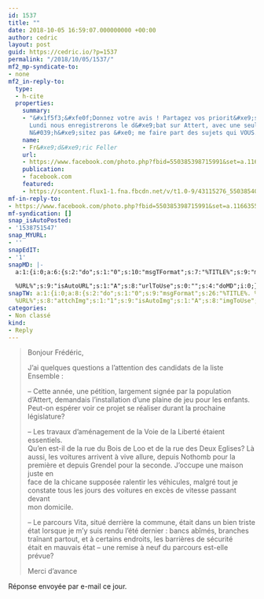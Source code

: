 ```yaml
---
id: 1537
title: ""
date: 2018-10-05 16:59:07.000000000 +00:00
author: cedric
layout: post
guid: https://cedric.io/?p=1537
permalink: "/2018/10/05/1537/"
mf2_mp-syndicate-to:
- none
mf2_in-reply-to:
  type:
  - h-cite
  properties:
    summary:
    - "&#x1f5f3;&#xfe0f;Donnez votre avis ! Partagez vos priorit&#xe9;s ou interrogations
      Lundi nous enregistrerons le d&#xe9;bat sur Attert, avec une seule liste : Ensemble.
      N&#039;h&#xe9;sitez pas &#xe0; me faire part des sujets qui VOUS..."
    name:
    - Fr&#xe9;d&#xe9;ric Feller
    url:
    - https://www.facebook.com/photo.php?fbid=550385398715991&set=a.116635585424310&type=3&theater
    publication:
    - facebook.com
    featured:
    - https://scontent.flux1-1.fna.fbcdn.net/v/t1.0-9/43115276_550385402049324_4929961748103954432_o.jpg?_nc_cat=106&amp;oh=169fa440ebbec5c3d9d70e3f845ff614&amp;oe=5C1C24BE
mf-in-reply-to:
- https://www.facebook.com/photo.php?fbid=550385398715991&set=a.116635585424310&type=3&theater
mf-syndication: []
snap_isAutoPosted:
- '1538751547'
snap_MYURL:
- ''
snapEdIT:
- '1'
snapMD: |-
  a:1:{i:0;a:6:{s:2:"do";s:1:"0";s:10:"msgTFormat";s:7:"%TITLE%";s:9:"msgFormat";s:19:"%FULLTEXT%

  %URL%";s:9:"isAutoURL";s:1:"A";s:8:"urlToUse";s:0:"";s:4:"doMD";i:0;}}"
snapTW: a:1:{i:0;a:8:{s:2:"do";s:1:"0";s:9:"msgFormat";s:26:"%TITLE%. %EXCERPT% -
  %URL%";s:8:"attchImg";s:1:"1";s:9:"isAutoImg";s:1:"A";s:8:"imgToUse";s:0:"";s:9:"isAutoURL";s:1:"A";s:8:"urlToUse";s:0:"";s:4:"doTW";i:0;}}
categories:
- Non classé
kind:
- Reply
---
```

> Bonjour Frédéric,
> 
> J&rsquo;ai quelques questions a l&rsquo;attention des candidats de la liste Ensemble :
> 
> &#8211; Cette année, une pétition, largement signée par la population  
> d&rsquo;Attert, demandais l&rsquo;installation d&rsquo;une plaine de jeu pour les enfants.  
> Peut-on espérer voir ce projet se réaliser durant la prochaine législature?
> 
> &#8211; Les travaux d&rsquo;aménagement de la Voie de la Liberté étaient essentiels.  
> Qu&rsquo;en est-il de la rue du Bois de Loo et de la rue des Deux Eglises? Là  
> aussi, les voitures arrivent à vive allure, depuis Nothomb pour la  
> première et depuis Grendel pour la seconde. J&rsquo;occupe une maison juste en  
> face de la chicane supposée ralentir les véhicules, malgré tout je  
> constate tous les jours des voitures en excès de vitesse passant devant  
> mon domicile.
> 
> &#8211; Le parcours Vita, situé derrière la commune, était dans un bien triste  
> état lorsque je m&rsquo;y suis rendu l&rsquo;été dernier : bancs abîmés, branches  
> traînant partout, et à certains endroits, les barrières de sécurité  
> était en mauvais état &#8211; une remise à neuf du parcours est-elle prévue?
> 
> Merci d&rsquo;avance

Réponse envoyée par e-mail ce jour.